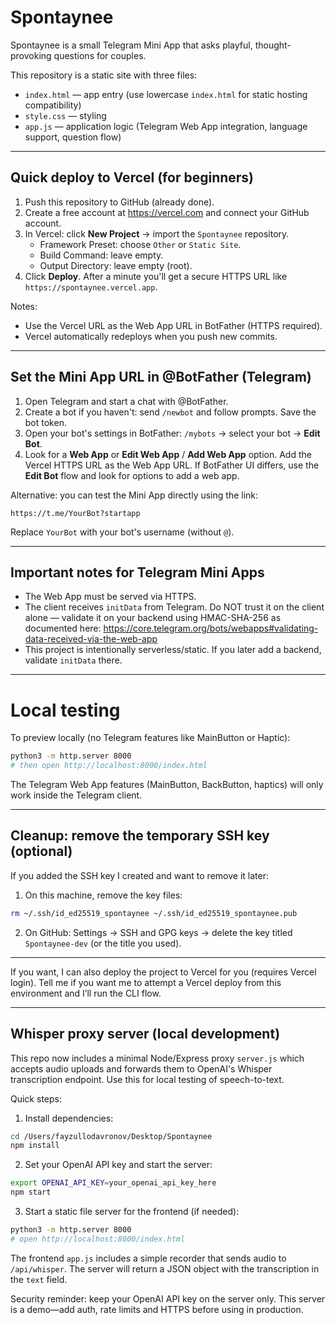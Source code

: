 # Spontaynee

Spontaynee is a small Telegram Mini App that asks playful, thought-provoking questions for couples.

This repository is a static site with three files:

- `index.html` — app entry (use lowercase `index.html` for static hosting compatibility)
- `style.css` — styling
- `app.js` — application logic (Telegram Web App integration, language support, question flow)

---

## Quick deploy to Vercel (for beginners)

1. Push this repository to GitHub (already done).
2. Create a free account at https://vercel.com and connect your GitHub account.
3. In Vercel: click **New Project** → import the `Spontaynee` repository.
   - Framework Preset: choose `Other` or `Static Site`.
   - Build Command: leave empty.
   - Output Directory: leave empty (root).
4. Click **Deploy**. After a minute you'll get a secure HTTPS URL like `https://spontaynee.vercel.app`.

Notes:
- Use the Vercel URL as the Web App URL in BotFather (HTTPS required).
- Vercel automatically redeploys when you push new commits.

---

## Set the Mini App URL in @BotFather (Telegram)

1. Open Telegram and start a chat with @BotFather.
2. Create a bot if you haven't: send `/newbot` and follow prompts. Save the bot token.
3. Open your bot's settings in BotFather: `/mybots` → select your bot → **Edit Bot**.
4. Look for a **Web App** or **Edit Web App** / **Add Web App** option. Add the Vercel HTTPS URL as the Web App URL. If BotFather UI differs, use the **Edit Bot** flow and look for options to add a web app.

Alternative: you can test the Mini App directly using the link:

```
https://t.me/YourBot?startapp
```

Replace `YourBot` with your bot's username (without `@`).

---

## Important notes for Telegram Mini Apps

- The Web App must be served via HTTPS.
- The client receives `initData` from Telegram. Do NOT trust it on the client alone — validate it on your backend using HMAC-SHA-256 as documented here:
  https://core.telegram.org/bots/webapps#validating-data-received-via-the-web-app
- This project is intentionally serverless/static. If you later add a backend, validate `initData` there.

---

# Local testing

To preview locally (no Telegram features like MainButton or Haptic):

```bash
python3 -m http.server 8000
# then open http://localhost:8000/index.html
```

The Telegram Web App features (MainButton, BackButton, haptics) will only work inside the Telegram client.

---

## Cleanup: remove the temporary SSH key (optional)

If you added the SSH key I created and want to remove it later:

1. On this machine, remove the key files:
```bash
rm ~/.ssh/id_ed25519_spontaynee ~/.ssh/id_ed25519_spontaynee.pub
```
2. On GitHub: Settings → SSH and GPG keys → delete the key titled `Spontaynee-dev` (or the title you used).

---

If you want, I can also deploy the project to Vercel for you (requires Vercel login). Tell me if you want me to attempt a Vercel deploy from this environment and I’ll run the CLI flow.

---

## Whisper proxy server (local development)

This repo now includes a minimal Node/Express proxy `server.js` which accepts audio uploads and forwards them to OpenAI's Whisper transcription endpoint. Use this for local testing of speech-to-text.

Quick steps:

1. Install dependencies:

```bash
cd /Users/fayzullodavronov/Desktop/Spontaynee
npm install
```

2. Set your OpenAI API key and start the server:

```bash
export OPENAI_API_KEY=your_openai_api_key_here
npm start
```

3. Start a static file server for the frontend (if needed):

```bash
python3 -m http.server 8000
# open http://localhost:8000/index.html
```

The frontend `app.js` includes a simple recorder that sends audio to `/api/whisper`. The server will return a JSON object with the transcription in the `text` field.

Security reminder: keep your OpenAI API key on the server only. This server is a demo—add auth, rate limits and HTTPS before using in production.
